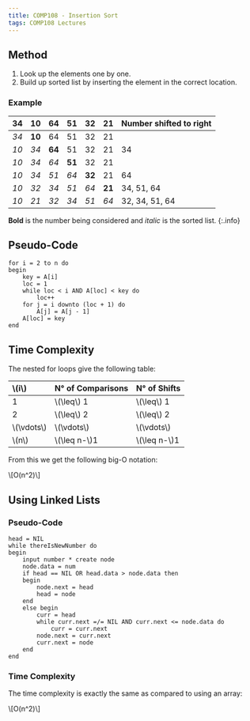 ```yaml
---
title: COMP108 - Insertion Sort
tags: COMP108 Lectures
---
```

## Method
1. Look up the elements one by one.
1. Build up sorted list by inserting the element in the correct location.

### Example
| **34** | 10 | 64 | 51 | 32 | 21 | Number shifted to right |
| :-: | :-: | :-: | :-: | :-: | :-: | :-- |
| *34* | **10** | 64 | 51 | 32 | 21 | |
| *10* | *34* | **64** | 51 | 32 | 21 | 34 |
| *10* | *34* | *64* | **51** | 32 | 21 | |
| *10* | *34* | *51* | *64* | **32** | 21 | 64 |
| *10* | *32* | *34* | *51* | *64* | **21** | 34, 51, 64 |
| *10* | *21* | *32* | *34* | *51* | *64* | 32, 34, 51, 64 |

**Bold** is the number being considered and *italic* is the sorted list.
{:.info}

## Pseudo-Code

```
for i = 2 to n do
begin
	key = A[i]
	loc = 1
	while loc < i AND A[loc] < key do
		loc++
	for j = i downto (loc + 1) do
		A[j] = A[j - 1]
	A[loc] = key
end
```

## Time Complexity
The nested for loops give the following table:

| &#92;(i&#92;) | N° of Comparisons | N° of Shifts |
| :-- | :-- | :-- |
| 1 | &#92;(\leq&#92;) 1 | &#92;(\leq&#92;) 1 |
| 2 | &#92;(\leq&#92;) 2 | &#92;(\leq&#92;) 2 |
| &#92;(\vdots&#92;) | &#92;(\vdots&#92;) | &#92;(\vdots&#92;) |
| &#92;(n&#92;) | &#92;(\leq n-&#92;)1 | &#92;(\leq n-&#92;)1 |


From this we get the following big-O notation:

&#92;[O(n^2)&#92;]

## Using Linked Lists
### Pseudo-Code

```
head = NIL
while thereIsNewNumber do
begin
	input number * create node
	node.data = num
	if head == NIL OR head.data > node.data then
	begin
		node.next = head
		head = node
	end
	else begin
		curr = head
		while curr.next =/= NIL AND curr.next <= node.data do
			curr = curr.next
		node.next = curr.next
		curr.next = node
	end
end
```

### Time Complexity
The time complexity is exactly the same as compared to using an array:

&#92;[O(n^2)&#92;]
